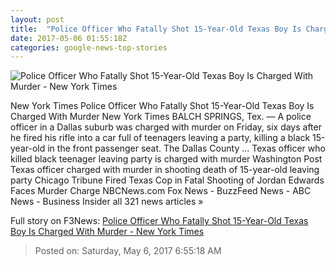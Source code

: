 ```yaml
---
layout: post
title:  "Police Officer Who Fatally Shot 15-Year-Old Texas Boy Is Charged With Murder - New York Times"
date: 2017-05-06 01:55:18Z
categories: google-news-top-stories
---
```


![Police Officer Who Fatally Shot 15-Year-Old Texas Boy Is Charged With Murder - New York Times](https://static01.nyt.com/images/2017/05/06/us/06xp-dallas_web1/06xp-dallas_web1-facebookJumbo.jpg)

New York Times Police Officer Who Fatally Shot 15-Year-Old Texas Boy Is Charged With Murder New York Times BALCH SPRINGS, Tex. — A police officer in a Dallas suburb was charged with murder on Friday, six days after he fired his rifle into a car full of teenagers leaving a party, killing a black 15-year-old in the front passenger seat. The Dallas County ... Texas officer who killed black teenager leaving party is charged with murder Washington Post Texas officer charged with murder in shooting death of 15-year-old leaving party Chicago Tribune Fired Texas Cop in Fatal Shooting of Jordan Edwards Faces Murder Charge NBCNews.com Fox News - BuzzFeed News - ABC News - Business Insider all 321 news articles »


Full story on F3News: [Police Officer Who Fatally Shot 15-Year-Old Texas Boy Is Charged With Murder - New York Times](http://www.f3nws.com/n/cQPHdG)

> Posted on: Saturday, May 6, 2017 6:55:18 AM
